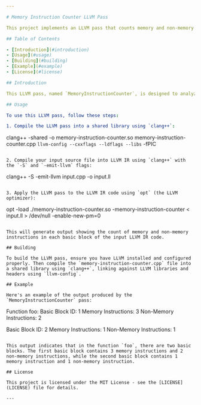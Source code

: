 ```yaml
---

# Memory Instruction Counter LLVM Pass

This project implements an LLVM pass that counts memory and non-memory instructions in basic blocks of LLVM IR functions.

## Table of Contents

- [Introduction](#introduction)
- [Usage](#usage)
- [Building](#building)
- [Example](#example)
- [License](#license)

## Introduction

This LLVM pass, named `MemoryInstructionCounter`, is designed to analyze LLVM IR code and provide insights into the memory usage within functions. It counts both memory and non-memory instructions in each basic block of a function, helping developers and researchers understand memory access patterns and optimize code accordingly.

## Usage

To use this LLVM pass, follow these steps:

1. Compile the LLVM pass into a shared library using `clang++`:

   ```
   clang++ -shared -o memory-instruction-counter.so memory-instruction-counter.cpp `llvm-config --cxxflags --ldflags --libs` -fPIC
   ```

2. Compile your input source file into LLVM IR using `clang++` with the `-S` and `-emit-llvm` flags:

   ```
   clang++ -S -emit-llvm input.cpp -o input.ll
   ```

3. Apply the LLVM pass to the LLVM IR code using `opt` (the LLVM optimizer):

   ```
   opt -load ./memory-instruction-counter.so -memory-instruction-counter < input.ll > /dev/null -enable-new-pm=0
   ```

This will generate output showing the count of memory and non-memory instructions in each basic block of the input LLVM IR code.

## Building

To build the LLVM pass, ensure you have LLVM installed and configured properly. Then compile the `memory-instruction-counter.cpp` file into a shared library using `clang++`, linking against LLVM libraries and headers using `llvm-config`.

## Example

Here's an example of the output produced by the `MemoryInstructionCounter` pass:

```
Function foo:
Basic Block ID: 1
Memory Instructions: 3
Non-Memory Instructions: 2

Basic Block ID: 2
Memory Instructions: 1
Non-Memory Instructions: 1
```

This output indicates that in the function `foo`, there are two basic blocks. The first basic block contains 3 memory instructions and 2 non-memory instructions, while the second basic block contains 1 memory instruction and 1 non-memory instruction.

## License

This project is licensed under the MIT License - see the [LICENSE](LICENSE) file for details.

---
```

